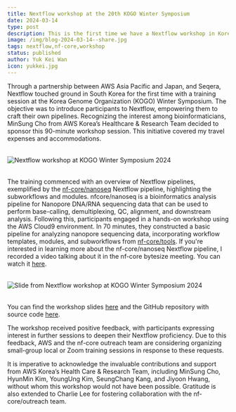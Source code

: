 ```yaml
---
title: Nextflow workshop at the 20th KOGO Winter Symposium
date: 2024-03-14
type: post
description: This is the first time we have a Nextflow workshop in Korea, and the feedback was amazing!
image: /img/blog-2024-03-14--share.jpg
tags: nextflow,nf-core,workshop
status: published
author: Yuk Kei Wan
icon: yukkei.jpg
---
```


Through a partnership between AWS Asia Pacific and Japan, and Seqera, Nextflow touched ground in South Korea for the first time with a training session at the Korea Genome Organization (KOGO) Winter Symposium. The objective was to introduce participants to Nextflow, empowering them to craft their own pipelines. Recognizing the interest among bioinformaticians, MinSung Cho from AWS Korea’s Healthcare & Research Team decided to sponsor this 90-minute workshop session. This initiative covered my travel expenses and accommodations.

<!-- end-archive-description -->

<div style="margin-top: 2rem; margin-bottom: 2rem;">
    <img src="/img/blog-2024-03-14-kogo-img1a.jpg" alt="Nextflow workshop at KOGO Winter Symposium 2024" />
</div>

The training commenced with an overview of Nextflow pipelines, exemplified by the [nf-core/nanoseq](https://nf-co.re/nanoseq/3.1.0) Nextflow pipeline, highlighting the subworkflows and modules. nfcore/nanoseq is a bioinformatics analysis pipeline for Nanopore DNA/RNA sequencing data that can be used to perform base-calling, demultiplexing, QC, alignment, and downstream analysis. Following this, participants engaged in a hands-on workshop using the AWS Cloud9 environment. In 70 minutes, they constructed a basic pipeline for analyzing nanopore sequencing data, incorporating workflow templates, modules, and subworkflows from [nf-core/tools](https://github.com/nf-core/tools). If you're interested in learning more about the nf-core/nanoseq Nextflow pipeline, I recorded a video talking about it in the nf-core bytesize meeting. You can watch it [here](https://www.youtube.com/watch?v=KM1A0_GD2vQ).

<div style="margin-top: 2rem; margin-bottom: 2rem;">
    <img src="/img/blog-2024-03-14-kogo-img1b.png" alt="Slide from Nextflow workshop at KOGO Winter Symposium 2024" />
</div>

You can find the workshop slides [here](https://docs.google.com/presentation/d/1OC4ccgbrNet4e499ShIT7S6Gm6S0xr38_OauKPa4G88/edit?usp=sharing) and the GitHub repository with source code [here](https://github.com/yuukiiwa/nf-core-koreaworkshop).

The workshop received positive feedback, with participants expressing interest in further sessions to deepen their Nextflow proficiency. Due to this feedback, AWS and the nf-core outreach team are considering organizing small-group local or Zoom training sessions in response to these requests.

It is imperative to acknowledge the invaluable contributions and support from AWS Korea’s Health Care & Research Team, including MinSung Cho, HyunMin Kim, YoungUng Kim, SeungChang Kang, and Jiyoon Hwang, without whom this workshop would not have been possible. Gratitude is also extended to Charlie Lee for fostering collaboration with the nf-core/outreach team.
